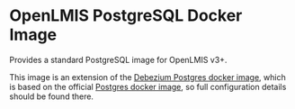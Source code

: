 # OpenLMIS PostgreSQL Docker Image

Provides a standard PostgreSQL image for OpenLMIS v3+.

This image is an extension of the [Debezium Postgres docker image](https://hub.docker.com/r/debezium/postgres), 
which is based on the official [Postgres docker image](https://hub.docker.com/_/postgres/), 
so full configuration details should be found there.
